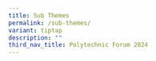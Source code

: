 ```yaml
---
title: Sub Themes
permalink: /sub-themes/
variant: tiptap
description: ""
third_nav_title: Polytechnic Forum 2024
---
```

